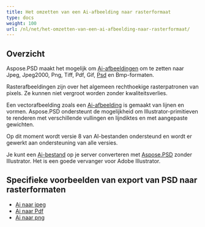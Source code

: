 ```yaml
---
title: Het omzetten van een Ai-afbeelding naar rasterformaat
type: docs
weight: 100
url: /nl/net/het-omzetten-van-een-ai-afbeelding-naar-rasterformaat/
---
```


## **Overzicht**
Aspose.PSD maakt het mogelijk om [Ai-afbeeldingen](/psd/nl/net/ai-adobe-illustrator-formaat/) om te zetten naar Jpeg, Jpeg2000, Png, Tiff, Pdf, Gif, [Psd](https://reference.aspose.com/psd/net/aspose.psd.fileformats.psd/psdimage) en Bmp-formaten.

Rasterafbeeldingen zijn over het algemeen rechthoekige rasterpatronen van pixels. Ze kunnen niet vergroot worden zonder kwaliteitsverlies.

Een vectorafbeelding zoals een [Ai-afbeelding](https://reference.aspose.com/psd/net/aspose.psd.fileformats.ai/aiimage) is gemaakt van lijnen en vormen. Aspose.PSD ondersteunt de mogelijkheid om Illustrator-primitieven te renderen met verschillende vullingen en lijndiktes en met aangepaste gewichten.

Op dit moment wordt versie 8 van AI-bestanden ondersteund en wordt er gewerkt aan ondersteuning van alle versies.

Je kunt een [Ai-bestand](/psd/nl/net/ai-adobe-illustrator-formaat/) op je server converteren met [Aspose.PSD](https://products.aspose.com/psd/net) zonder Illustrator. Het is een goede vervanger voor Adobe Illustrator.
## **Specifieke voorbeelden van export van PSD naar rasterformaten**
- [Ai naar jpeg](/psd/nl/net/ai-naar-jpg/)
- [Ai naar Pdf](/psd/nl/net/ai-naar-pdf/)
- [Ai naar png](/psd/nl/net/ai-naar-png/)
